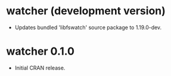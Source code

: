 # watcher (development version)

* Updates bundled 'libfswatch' source package to 1.19.0-dev.

# watcher 0.1.0

* Initial CRAN release.
